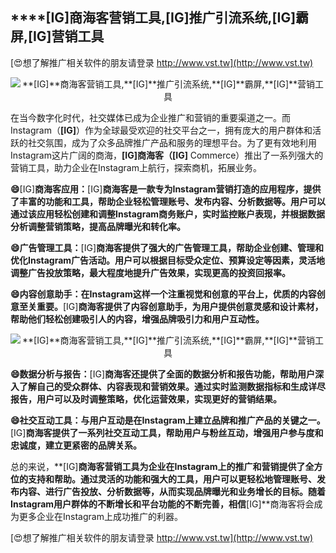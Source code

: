 ## ****[IG]**商海客营销工具,**[IG]**推广引流系统,**[IG]**霸屏,**[IG]**营销工具**

[😍想了解推广相关软件的朋友请登录 http://www.vst.tw](http://www.vst.tw)

 <center><img src="https://vst.tw/MP4/tuiguang/png/2.png" alt="**[IG]**商海客营销工具,**[IG]**推广引流系统,**[IG]**霸屏,**[IG]**营销工具"></center>

在当今数字化时代，社交媒体已成为企业推广和营销的重要渠道之一。而Instagram（**[IG]**）作为全球最受欢迎的社交平台之一，拥有庞大的用户群体和活跃的社交氛围，成为了众多品牌推广产品和服务的理想平台。为了更有效地利用Instagram这片广阔的商海，**[IG]**商海客（**[IG]** Commerce）推出了一系列强大的营销工具，助力企业在Instagram上航行，探索商机，拓展业务。

**😄**[IG]**商海客应用：**[IG]**商海客是一款专为Instagram营销打造的应用程序，提供了丰富的功能和工具，帮助企业轻松管理账号、发布内容、分析数据等。用户可以通过该应用轻松创建和调整Instagram商务账户，实时监控账户表现，并根据数据分析调整营销策略，提高品牌曝光和转化率。**

**😄广告管理工具：**[IG]**商海客提供了强大的广告管理工具，帮助企业创建、管理和优化Instagram广告活动。用户可以根据目标受众定位、预算设定等因素，灵活地调整广告投放策略，最大程度地提升广告效果，实现更高的投资回报率。**

**😄内容创意助手：在Instagram这样一个注重视觉和创意的平台上，优质的内容创意至关重要。**[IG]**商海客提供了内容创意助手，为用户提供创意灵感和设计素材，帮助他们轻松创建吸引人的内容，增强品牌吸引力和用户互动性。**

 <center><img src="https://vst.tw/MP4/tuiguang/png/7.png" alt="**[IG]**商海客营销工具,**[IG]**推广引流系统,**[IG]**霸屏,**[IG]**营销工具"></center>

**😄数据分析与报告：**[IG]**商海客还提供了全面的数据分析和报告功能，帮助用户深入了解自己的受众群体、内容表现和营销效果。通过实时监测数据指标和生成详尽报告，用户可以及时调整策略，优化运营效果，实现更好的营销结果。**

**😄社交互动工具：与用户互动是在Instagram上建立品牌和推广产品的关键之一。**[IG]**商海客提供了一系列社交互动工具，帮助用户与粉丝互动，增强用户参与度和忠诚度，建立更紧密的品牌关系。**

总的来说，**[IG]**商海客营销工具为企业在Instagram上的推广和营销提供了全方位的支持和帮助。通过灵活的功能和强大的工具，用户可以更轻松地管理账号、发布内容、进行广告投放、分析数据等，从而实现品牌曝光和业务增长的目标。随着Instagram用户群体的不断增长和平台功能的不断完善，相信**[IG]**商海客将会成为更多企业在Instagram上成功推广的利器。

[😍想了解推广相关软件的朋友请登录 http://www.vst.tw](http://www.vst.tw)



